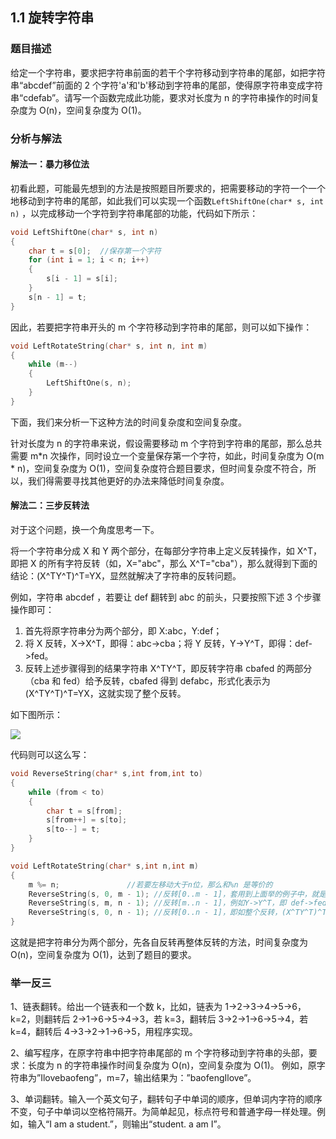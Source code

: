 ## 1.1 旋转字符串

### 题目描述

给定一个字符串，要求把字符串前面的若干个字符移动到字符串的尾部，如把字符串“abcdef”前面的 2 个字符'a'和'b'移动到字符串的尾部，使得原字符串变成字符串“cdefab”。请写一个函数完成此功能，要求对长度为 n 的字符串操作的时间复杂度为 O(n)，空间复杂度为 O(1)。

### 分析与解法

#### 解法一：暴力移位法

初看此题，可能最先想到的方法是按照题目所要求的，把需要移动的字符一个一个地移动到字符串的尾部，如此我们可以实现一个函数`LeftShiftOne(char* s, int n)` ，以完成移动一个字符到字符串尾部的功能，代码如下所示：

```c
void LeftShiftOne(char* s, int n)
{
    char t = s[0];  //保存第一个字符
    for (int i = 1; i < n; i++)
    {
        s[i - 1] = s[i];
    }
    s[n - 1] = t;
}
```

因此，若要把字符串开头的 m 个字符移动到字符串的尾部，则可以如下操作：

```c
void LeftRotateString(char* s, int n, int m)
{
    while (m--)
    {
        LeftShiftOne(s, n);
    }
}
```

下面，我们来分析一下这种方法的时间复杂度和空间复杂度。

针对长度为 n 的字符串来说，假设需要移动 m 个字符到字符串的尾部，那么总共需要 m*n 次操作，同时设立一个变量保存第一个字符，如此，时间复杂度为 O(m * n)，空间复杂度为 O(1)，空间复杂度符合题目要求，但时间复杂度不符合，所以，我们得需要寻找其他更好的办法来降低时间复杂度。

#### 解法二：三步反转法

对于这个问题，换一个角度思考一下。

将一个字符串分成 X 和 Y 两个部分，在每部分字符串上定义反转操作，如 X^T，即把 X 的所有字符反转（如，X="abc"，那么 X^T="cba"），那么就得到下面的结论：(X^TY^T)^T=YX，显然就解决了字符串的反转问题。

例如，字符串 abcdef ，若要让 def 翻转到 abc 的前头，只要按照下述 3 个步骤操作即可：

1. 首先将原字符串分为两个部分，即 X:abc，Y:def；
2. 将 X 反转，X->X^T，即得：abc->cba；将 Y 反转，Y->Y^T，即得：def->fed。
3. 反转上述步骤得到的结果字符串 X^TY^T，即反转字符串 cbafed 的两部分（cba 和 fed）给予反转，cbafed 得到 defabc，形式化表示为(X^TY^T)^T=YX，这就实现了整个反转。

如下图所示：

![](https://ngte-superbed.oss-cn-beijing.aliyuncs.com/book/The-Art-Of-Programming/images/1/3.jpeg)

代码则可以这么写：

```c
void ReverseString(char* s,int from,int to)
{
    while (from < to)
    {
        char t = s[from];
        s[from++] = s[to];
        s[to--] = t;
    }
}

void LeftRotateString(char* s,int n,int m)
{
    m %= n;               //若要左移动大于n位，那么和%n 是等价的
    ReverseString(s, 0, m - 1); //反转[0..m - 1]，套用到上面举的例子中，就是X->X^T，即 abc->cba
    ReverseString(s, m, n - 1); //反转[m..n - 1]，例如Y->Y^T，即 def->fed
    ReverseString(s, 0, n - 1); //反转[0..n - 1]，即如整个反转，(X^TY^T)^T=YX，即 cbafed->defabc。
}
```

这就是把字符串分为两个部分，先各自反转再整体反转的方法，时间复杂度为 O(n)，空间复杂度为 O(1)，达到了题目的要求。

### 举一反三

1、链表翻转。给出一个链表和一个数 k，比如，链表为 1→2→3→4→5→6，k=2，则翻转后 2→1→6→5→4→3，若 k=3，翻转后 3→2→1→6→5→4，若 k=4，翻转后 4→3→2→1→6→5，用程序实现。

2、编写程序，在原字符串中把字符串尾部的 m 个字符移动到字符串的头部，要求：长度为 n 的字符串操作时间复杂度为 O(n)，空间复杂度为 O(1)。
例如，原字符串为”Ilovebaofeng”，m=7，输出结果为：”baofengIlove”。

3、单词翻转。输入一个英文句子，翻转句子中单词的顺序，但单词内字符的顺序不变，句子中单词以空格符隔开。为简单起见，标点符号和普通字母一样处理。例如，输入“I am a student.”，则输出“student. a am I”。
